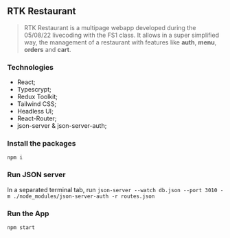 ## RTK Restaurant 

> RTK Restaurant is a multipage webapp developed during the 05/08/22 livecoding  with the FS1 class. It allows in a super simplified way, the management of a restaurant with features like **auth**, **menu**, **orders** and **cart**.

### Technologies 

- React;
- Typescrypt;
- Redux Toolkit;
- Tailwind CSS;
- Headless UI;
- React-Router;
- json-server & json-server-auth;

### Install the packages
`npm i`

### Run JSON server 

In a separated terminal tab, run 
`json-server --watch db.json --port 3010 -m ./node_modules/json-server-auth -r routes.json`

### Run the App

`npm start`


